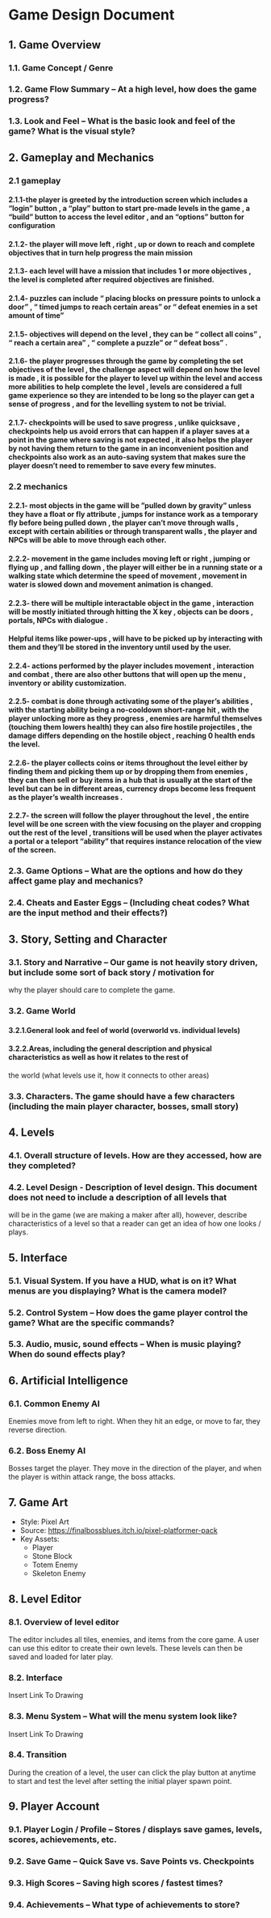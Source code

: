 # Game Design Document

## 1. Game Overview

### 1.1. Game Concept / Genre
### 1.2. Game Flow Summary – At a high level, how does the game progress?
### 1.3. Look and Feel – What is the basic look and feel of the game? What is the visual style?
## 2. Gameplay and Mechanics
### 2.1 gameplay
####  2.1.1-the player is greeted by the introduction screen which includes a “login” button , a “play” button to start pre-made levels in the game , a “build” button to access the level editor , and an “options” button for configuration
####  2.1.2- the player will move left , right , up or down to reach and complete objectives that in turn help progress the main mission
#### 2.1.3- each level will have a mission that includes 1 or more objectives , the level is completed after required objectives are finished.
#### 2.1.4- puzzles can include “ placing blocks  on pressure points to unlock a door” , “ timed jumps to reach certain areas” or “ defeat enemies in a set amount of time”
#### 2.1.5- objectives will depend on the level , they can be “ collect all coins” , “ reach a certain area” , “ complete a puzzle” or “ defeat boss” .
#### 2.1.6- the player progresses through the game by completing the set objectives of the level , the challenge aspect will depend on how the level is made  , it is possible for the player to level up within the level and access more abilities to help complete the level , levels are considered  a full game experience so they are intended to be long so the player can get a sense of progress , and for the levelling system to not be trivial. 
#### 2.1.7- checkpoints will be used  to save progress , unlike quicksave  , checkpoints help us avoid errors that can happen if a player saves at a point in the game where saving is not expected , it also helps the player by not having them return to the game in an inconvenient position and checkpoints also work as an auto-saving system that makes sure the player doesn’t need to remember to save every few minutes.
### 2.2 mechanics
#### 2.2.1- most objects in the game will be ”pulled down by gravity” unless they have a float or fly attribute  , jumps for instance work as a temporary fly  before being pulled down , the player can’t move through walls , except with certain abilities or through transparent walls , the player and NPCs will be able to move through each other.
#### 2.2.2- movement in the game includes moving left or right , jumping or flying up  , and falling down , the player will either be in a running state or a walking state  which determine the speed of movement , movement  in water is slowed down and  movement animation is changed.
#### 2.2.3- there will be multiple interactable object in the game  , interaction will be mostly initiated through hitting the X key , objects can be doors , portals, NPCs with dialogue .
####    Helpful items like power-ups , will have to be picked up by interacting with them and they’ll be stored        in the inventory until used by the user.
#### 2.2.4- actions performed by the player includes movement , interaction and combat , there are also other buttons that will open up the menu , inventory or ability customization.
#### 2.2.5- combat is done through  activating some of the player’s abilities , with the starting ability being a no-cooldown short-range hit  , with the player unlocking more as they progress , enemies  are  harmful themselves (touching them lowers health) they can also fire hostile projectiles  ,  the damage differs depending on the hostile object , reaching 0 health ends the level.
#### 2.2.6- the player collects coins or items throughout the level either by finding them and picking them up or by dropping them from enemies  , they can then sell or buy items in a hub that is usually at the start of the level but can be in different areas, currency drops become less frequent as the player’s wealth increases .
#### 2.2.7- the screen will follow the player throughout the level , the entire level will be one screen with the view focusing on the player and cropping out the rest of the level , transitions will be used when the player activates a portal or a teleport “ability” that requires instance relocation of the view of the screen.

### 2.3. Game Options – What are the options and how do they affect game play and mechanics?
### 2.4. Cheats and Easter Eggs – (Including cheat codes? What are the input method and their effects?)
## 3. Story, Setting and Character
### 3.1. Story and Narrative – Our game is not heavily story driven, but include some sort of back story / motivation for
why the player should care to complete the game.
### 3.2. Game World
#### 3.2.1.General look and feel of world (overworld vs. individual levels)
#### 3.2.2.Areas, including the general description and physical characteristics as well as how it relates to the rest of
the world (what levels use it, how it connects to other areas)
### 3.3. Characters. The game should have a few characters (including the main player character, bosses, small story)
## 4. Levels
### 4.1. Overall structure of levels. How are they accessed, how are they completed?
### 4.2. Level Design - Description of level design. This document does not need to include a description of all levels that
will be in the game (we are making a maker after all), however, describe characteristics of a level so that a
reader can get an idea of how one looks / plays.
## 5. Interface
### 5.1. Visual System. If you have a HUD, what is on it? What menus are you displaying? What is the camera model?
### 5.2. Control System – How does the game player control the game? What are the specific commands?
### 5.3. Audio, music, sound effects – When is music playing? When do sound effects play?
## 6. Artificial Intelligence
### 6.1. Common Enemy AI
   Enemies move from left to right. When they hit an edge, or move to far, they reverse direction.
### 6.2. Boss Enemy AI
   Bosses target the player. They move in the direction of the player, and when the player is within attack range, the boss attacks.
## 7. Game Art
- Style: Pixel Art
- Source: https://finalbossblues.itch.io/pixel-platformer-pack
- Key Assets:
  - Player
  - Stone Block
  - Totem Enemy
  - Skeleton Enemy
## 8. Level Editor
### 8.1. Overview of level editor
   The editor includes all tiles, enemies, and items from the core game. A user can use this editor to create their own levels. These levels can then be saved and loaded for later play.
### 8.2. Interface
   Insert Link To Drawing
### 8.3. Menu System – What will the menu system look like?
   Insert Link To Drawing
### 8.4. Transition 
   During the creation of a level, the user can click the play button at anytime to start and test the level after setting the initial player spawn point.
## 9. Player Account
### 9.1. Player Login / Profile – Stores / displays save games, levels, scores, achievements, etc.
### 9.2. Save Game – Quick Save vs. Save Points vs. Checkpoints
### 9.3. High Scores – Saving high scores / fastest times?
### 9.4. Achievements – What type of achievements to store? 
